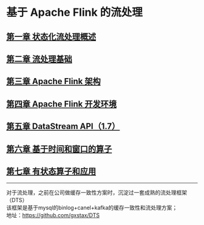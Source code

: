 # 基于 Apache Flink 的流处理

## [第一章 状态化流处理概述](/doc/chapter1.md)
## [第二章 流处理基础](/doc/chapter2.md)
## [第三章 Apache Flink 架构](/doc/chapter3.md)
## [第四章 Apache Flink 开发环境](/doc/chapter4.md)
## [第五章 DataStream API（1.7）](/doc/chapter5.md)
## [第六章 基于时间和窗口的算子](/doc/chapter6.md)
## [第七章 有状态算子和应用](/doc/chapter7.md)

---
对于流处理，之前在公司做缓存一致性方案时，沉淀过一套成熟的流处理框架（DTS）</br>
该框架是基于mysql的binlog+canel+kafka的缓存一致性和流处理方案；</br>
地址：https://github.com/gxstax/DTS

    